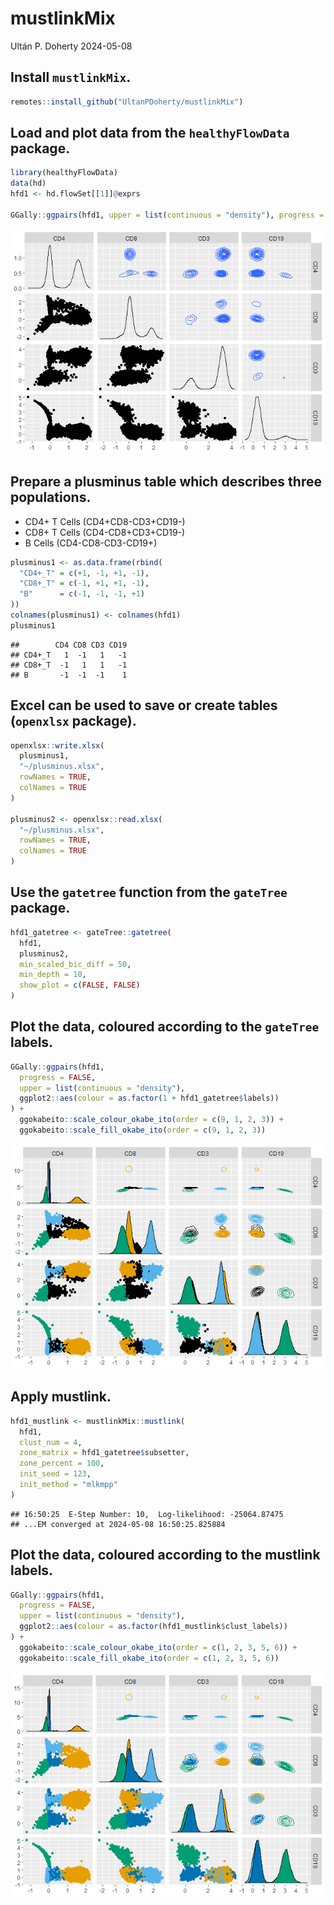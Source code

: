 mustlinkMix
================
Ultán P. Doherty
2024-05-08

## Install `mustlinkMix`.

``` r
remotes::install_github("UltanPDoherty/mustlinkMix")
```

## Load and plot data from the `healthyFlowData` package.

``` r
library(healthyFlowData)
data(hd)
hfd1 <- hd.flowSet[[1]]@exprs

GGally::ggpairs(hfd1, upper = list(continuous = "density"), progress = FALSE)
```

![](README_files/figure-gfm/hfd1_setup-1.png)<!-- -->

## Prepare a plusminus table which describes three populations.

- CD4+ T Cells (CD4+CD8-CD3+CD19-)
- CD8+ T Cells (CD4-CD8+CD3+CD19-)
- B Cells (CD4-CD8-CD3-CD19+)

``` r
plusminus1 <- as.data.frame(rbind(
  "CD4+_T" = c(+1, -1, +1, -1),
  "CD8+_T" = c(-1, +1, +1, -1),
  "B"      = c(-1, -1, -1, +1)
))
colnames(plusminus1) <- colnames(hfd1)
plusminus1
```

    ##        CD4 CD8 CD3 CD19
    ## CD4+_T   1  -1   1   -1
    ## CD8+_T  -1   1   1   -1
    ## B       -1  -1  -1    1

## Excel can be used to save or create tables (`openxlsx` package).

``` r
openxlsx::write.xlsx(
  plusminus1,
  "~/plusminus.xlsx",
  rowNames = TRUE,
  colNames = TRUE
)

plusminus2 <- openxlsx::read.xlsx(
  "~/plusminus.xlsx",
  rowNames = TRUE,
  colNames = TRUE
)
```

## Use the `gatetree` function from the `gateTree` package.

``` r
hfd1_gatetree <- gateTree::gatetree(
  hfd1,
  plusminus2,
  min_scaled_bic_diff = 50,
  min_depth = 10,
  show_plot = c(FALSE, FALSE)
)
```

## Plot the data, coloured according to the `gateTree` labels.

``` r
GGally::ggpairs(hfd1,
  progress = FALSE,
  upper = list(continuous = "density"),
  ggplot2::aes(colour = as.factor(1 + hfd1_gatetree$labels))
) +
  ggokabeito::scale_colour_okabe_ito(order = c(9, 1, 2, 3)) +
  ggokabeito::scale_fill_okabe_ito(order = c(9, 1, 2, 3))
```

![](README_files/figure-gfm/ggpairs_gatetree-1.png)<!-- -->

## Apply mustlink.

``` r
hfd1_mustlink <- mustlinkMix::mustlink(
  hfd1,
  clust_num = 4,
  zone_matrix = hfd1_gatetree$subsetter,
  zone_percent = 100,
  init_seed = 123,
  init_method = "mlkmpp"
)
```

    ## 16:50:25  E-Step Number: 10,  Log-likelihood: -25064.87475
    ## ...EM converged at 2024-05-08 16:50:25.825884

## Plot the data, coloured according to the mustlink labels.

``` r
GGally::ggpairs(hfd1,
  progress = FALSE,
  upper = list(continuous = "density"),
  ggplot2::aes(colour = as.factor(hfd1_mustlink$clust_labels))
) +
  ggokabeito::scale_colour_okabe_ito(order = c(1, 2, 3, 5, 6)) +
  ggokabeito::scale_fill_okabe_ito(order = c(1, 2, 3, 5, 6))
```

![](README_files/figure-gfm/ggpairs_mustlink-1.png)<!-- -->
